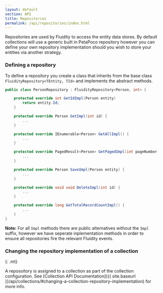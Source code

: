 ```yaml
---
layout: default
section: API
title: Repositories
permalink: /api/repositories/index.html
---
```


Repositories are used by Fluidity to access the entity data stores. By default collections will use a generic built in PetaPoco repository however you can define your own repository implementation should you wish to store your entities via another strategy.

### Defining a repository

To define a repository you create a class that inherits from the base class `FluidityRepository<TEntity, TId>` and implements the abstract methods.

````csharp
public class PersonRepository : FluidityRepository<Person, int> {

    protected override int GetIdImpl(Person entity) 
        return entity.Id;
    }

    protected override Person GetImpl(int id) {
        ...
    }

    protected override IEnumerable<Person> GetAllImpl() {
        ...
    }

    protected override PagedResult<Person> GetPagedImpl(int pageNumber, int pageSize, Expression<Func<Person, object>> orderBy, Direction orderDirection, Expression<Func<Person, bool>> whereClause);
        ...
    }

    protected override Person SaveImpl(Person entity) {
        ...
    }

    protected override void void DeleteImpl(int id) {
        ...
    }

    protected override long GetTotalRecordCountImpl() {
        ...
    }
}
````

**Note:** For all `Impl` methods there are public alternatives without the `Impl` suffix, however we have seperate inplementation methods in order to ensure all repositories fire the relevant Fluidity events.

### Changing the repository implementation of a collection
{: .mt}

A reposoitory is assigned to a collection as part of the collection configuration. See [Collection API Documentation]({{ site.baseurl }}/api/collections/#changing-a-collection-repository-implementation) for more info.